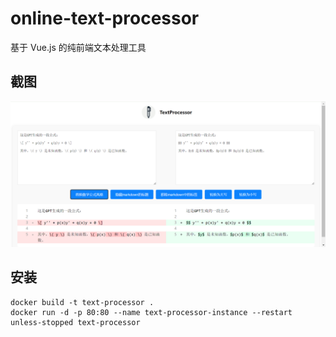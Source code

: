 # online-text-processor

基于 Vue.js 的纯前端文本处理工具

## 截图

![alt text](assets/image.png)

## 安装

```shell
docker build -t text-processor .
docker run -d -p 80:80 --name text-processor-instance --restart unless-stopped text-processor
```
